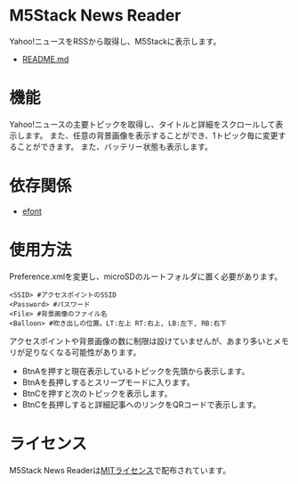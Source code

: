 # M5Stack News Reader
Yahoo!ニュースをRSSから取得し、M5Stackに表示します。
* [README.md](/README.md)

# 機能
Yahoo!ニュースの主要トピックを取得し、タイトルと詳細をスクロールして表示します。
また、任意の背景画像を表示することができ、1トピック毎に変更することができます。
また、バッテリー状態も表示します。

# 依存関係
* [efont](https://github.com/tanakamasayuki/efont.git)

# 使用方法
Preference.xmlを変更し、microSDのルートフォルダに置く必要があります。
```
<SSID> #アクセスポイントのSSID
<Password> #パスワード
<File> #背景画像のファイル名
<Balloon> #吹き出しの位置。LT:左上 RT:右上, LB:左下, RB:右下
```
アクセスポイントや背景画像の数に制限は設けていませんが、あまり多いとメモリが足りなくなる可能性があります。

* BtnAを押すと現在表示しているトピックを先頭から表示します。
* BtnAを長押しするとスリープモードに入ります。
* BtnCを押すと次のトピックを表示します。
* BtnCを長押しすると詳細記事へのリンクをQRコードで表示します。

# ライセンス
M5Stack News Readerは[MITライセンス](https://en.wikipedia.org/wiki/MIT_License)で配布されています。
